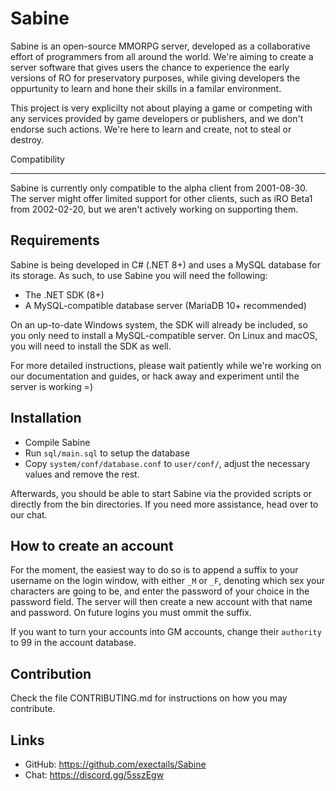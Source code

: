 Sabine
=============================================================================

Sabine is an open-source MMORPG server, developed as a collaborative effort
of programmers from all around the world. We're aiming to create a server
software that gives users the chance to experience the early versions of
RO for preservatory purposes, while giving developers the oppurtunity to
learn and hone their skills in a familar environment.

This project is very explicilty not about playing a game or competing
with any services provided by game developers or publishers, and we don't
endorse such actions. We're here to learn and create, not to steal or
destroy.

Compatibility

-----------------------------------------------------------------------------
Sabine is currently only compatible to the alpha client from 2001-08-30.
The server might offer limited support for other clients, such as iRO
Beta1 from 2002-02-20, but we aren't actively working on supporting them.

Requirements
-----------------------------------------------------------------------------

Sabine is being developed in C# (.NET 8+) and uses a MySQL database for
its storage. As such, to use Sabine you will need the following:

- The .NET SDK (8+)
- A MySQL-compatible database server (MariaDB 10+ recommended)

On an up-to-date Windows system, the SDK will already be included,
so you only need to install a MySQL-compatible server. On Linux and
macOS, you will need to install the SDK as well.

For more detailed instructions, please wait patiently while we're
working on our documentation and guides, or hack away and experiment
until the server is working =)

Installation
-----------------------------------------------------------------------------

* Compile Sabine
* Run `sql/main.sql` to setup the database
* Copy `system/conf/database.conf` to `user/conf/`,
  adjust the necessary values and remove the rest.

Afterwards, you should be able to start Sabine via the provided scripts or
directly from the bin directories. If you need more assistance, head over
to our chat.

How to create an account
-----------------------------------------------------------------------------

For the moment, the easiest way to do so is to append a suffix to your
username on the login window, with either `_M` or `_F`, denoting which
sex your characters are going to be, and enter the password of your
choice in the password field. The server will then create a new account
with that name and password. On future logins you must ommit the suffix.

If you want to turn your accounts into GM accounts, change their `authority`
to 99 in the account database.

Contribution
-----------------------------------------------------------------------------

Check the file CONTRIBUTING.md for instructions on how you may contribute.

Links
-----------------------------------------------------------------------------

* GitHub: https://github.com/exectails/Sabine
* Chat: https://discord.gg/5sszEgw
